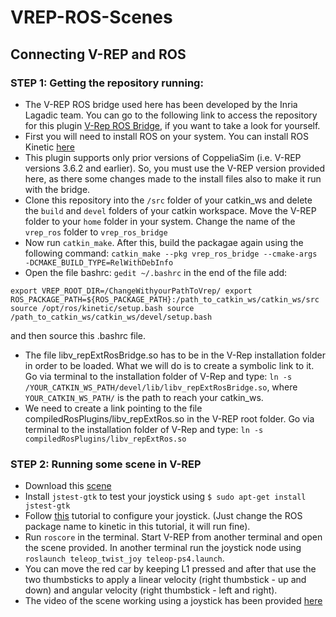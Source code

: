 # VREP-ROS-Scenes
## Connecting V-REP and ROS

### STEP 1: Getting the repository running:
- The V-REP ROS bridge used here has been developed by the Inria Lagadic team. You can go to the following link to access the repository for this plugin [V-Rep ROS Bridge](https://github.com/lagadic/vrep_ros_bridge), if you want to take a look for yourself.
- First you will need to install ROS on your system. You can install ROS Kinetic [here](http://wiki.ros.org/kinetic/Installation/Ubuntu)
- This plugin supports only prior versions of CoppeliaSim (i.e. V-REP versions 3.6.2 and earlier). So, you must use the V-REP version provided here, as there some changes made to the install files also to make it run with the bridge.
- Clone this repository into the `/src` folder of your catkin_ws and delete the `build` and `devel` folders of your catkin workspace. Move the V-REP folder to your `home` folder in your system. Change the name of the `vrep_ros` folder to `vrep_ros_bridge`
- Now run `catkin_make`. After this, build the packagae again using the following command:
`catkin_make --pkg vrep_ros_bridge --cmake-args -DCMAKE_BUILD_TYPE=RelWithDebInfo`
- Open the file bashrc: `gedit ~/.bashrc` in the end of the file add:

`export VREP_ROOT_DIR=/ChangeWithyourPathToVrep/
export ROS_PACKAGE_PATH=${ROS_PACKAGE_PATH}:/path_to_catkin_ws/catkin_ws/src
source /opt/ros/kinetic/setup.bash
source /path_to_catkin_ws/catkin_ws/devel/setup.bash`

and then source this .bashrc file.
- The file libv_repExtRosBridge.so has to be in the V-Rep installation folder in order to be loaded. What we will do is to create a symbolic link to it. Go via terminal to the installation folder of V-Rep and type: `ln -s /YOUR_CATKIN_WS_PATH/devel/lib/libv_repExtRosBridge.so`, where `YOUR_CATKIN_WS_PATH/` is the path to reach your catkin_ws.
- We need to create a link pointing to the file compiledRosPlugins/libv_repExtRos.so in the V-REP root folder. Go via terminal to the installation folder of V-Rep and type: `ln -s compiledRosPlugins/libv_repExtRos.so`

### STEP 2: Running some scene in V-REP
- Download this [scene](https://github.com/jokla/vrep_car_simulation)
- Install `jstest-gtk` to test your joystick using `$ sudo apt-get install jstest-gtk`
- Follow [this](http://wiki.ros.org/joy/Tutorials/ConfiguringALinuxJoystick) tutorial to configure your joystick. (Just change the ROS package name to kinetic in this tutorial, it will run fine).
- Run `roscore` in the terminal. Start V-REP from another terminal and open the scene provided. In another terminal run the joystick node using `roslaunch teleop_twist_joy teleop-ps4.launch`.
- You can move the red car by keeping L1 pressed and after that use the two thumbsticks to apply a linear velocity (right thumbstick - up and down) and angular velocity (right thumbstick - left and right).
- The video of the scene working using a joystick has been provided [here](https://clemson.sharepoint.com/teams/ARMLab/Shared%20Documents/Forms/AllItems.aspx)
